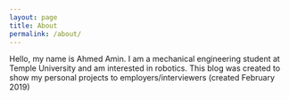 ```yaml
---
layout: page
title: About
permalink: /about/
---
```


Hello, my name is Ahmed Amin. I am a mechanical engineering student at Temple University and am interested in robotics. This blog was created to show my personal projects to employers/interviewers (created February 2019)


